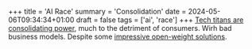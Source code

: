 +++
title = 'AI Race'
summary = 'Consolidation'
date = 2024-05-06T09:34:34+01:00
draft = false
tags = ['ai', 'race']
+++
[Tech titans are consolidating power](https://youtu.be/p0NxSk7YMrI?t=925), much to the detriment of consumers. Wirh bad business models.
Despite some [impressive open-weight solutions](https://www.youtube.com/watch?v=hc5nF6rGa68&lc=UgwuyzVxCurIf4SLW5d4AaABAg.A4JaRQNNGEIA4LJQANSOsR).
